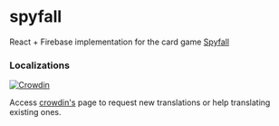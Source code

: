spyfall
=======

React + Firebase implementation for the card game [Spyfall](http://boardgamegeek.com/boardgame/166384/spyfall)

### Localizations
[![Crowdin](https://d322cqt584bo4o.cloudfront.net/adrianocola-spyfall/localized.svg)](https://crowdin.com/project/adrianocola-spyfall)

Access [crowdin's](https://crowdin.com/project/adrianocola-spyfall) page to request new translations or help translating existing ones.

